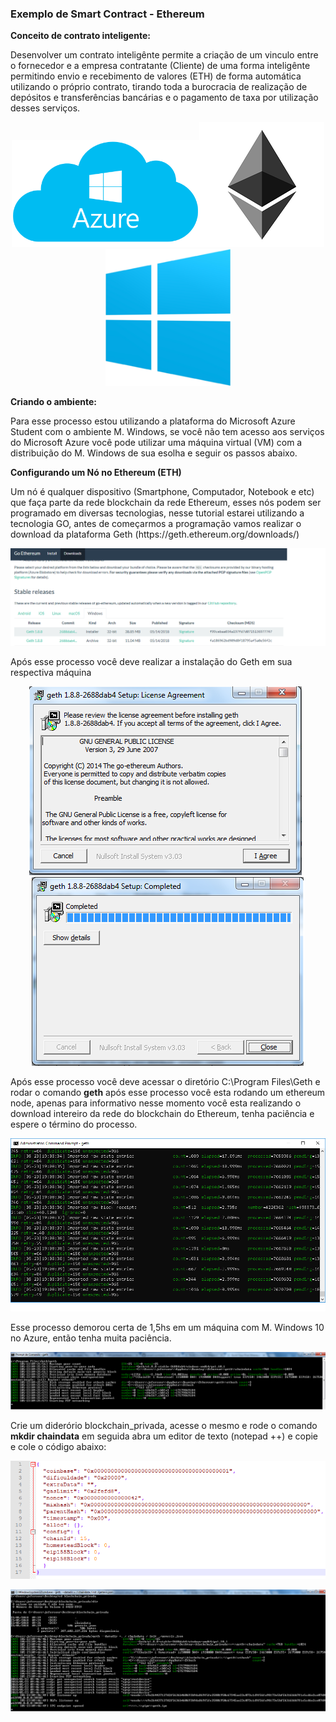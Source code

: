 <h3>Exemplo de Smart Contract - Ethereum</h3>

<b>Conceito de contrato inteligente:</b>

<p>Desenvolver um contrato inteligênte permite a criação de um vinculo entre o fornecedor e a empresa contratante (Cliente) de uma forma inteligênte permitindo envio e recebimento de valores (ETH) de forma automática utilizando o próprio contrato, tirando toda a burocracia de realização de depósitos e transferências bancárias e o pagamento de taxa por utilização desses serviços.</p>

<p align="center"><img src="imgs/Azure_.png" width="300"/><img src="imgs/ethereum.png" width="200"/><img src="imgs/windows.png" width="200"/></p>

<b>Criando o ambiente:</b>

<p>Para esse processo estou utilizando a plataforma do Microsoft Azure Student com o ambiente M. Windows, se você não tem acesso aos serviços do Microsoft Azure você pode utilizar uma máquina virtual (VM) com a distribuição do M. Windows de sua esolha e seguir os passos abaixo.</p>

<b>Configurando um Nó no Ethereum (ETH)</b>

<p>Um nó é qualquer dispositivo (Smartphone, Computador, Notebook e etc) que faça parte da rede blockchain da rede Ethereum, esses nós podem ser programado em diversas tecnologias, nesse tutorial estarei utilizando a tecnologia GO, antes de começarmos a programação vamos realizar o download da plataforma Geth (https://geth.ethereum.org/downloads/) </p>

<p align="center"><img src="imgs/geth.png"/></p>

<p>Após esse processo você deve realizar a instalação do Geth em sua respectiva máquina</p>

<p align="center"><img src="imgs/geth2.png"/>&nbsp;&nbsp;<img src="imgs/geth3.png"/></p>

<p>Após esse processo você deve acessar o diretório C:\Program Files\Geth e rodar o comando <b>geth</b> após esse processo você esta rodando um ethereum node, apenas para informativo nesse momento você esta realizando o download intereiro da rede do blockchain do Ethereum, tenha paciência e espere o término do processo.</p>

<p><img src="imgs/blockchain_eth.png"/></p>

<p>Esse processo demorou certa de 1,5hs em um máquina com M. Windows 10 no Azure, então tenha muita paciência.</p>

<p><img src="imgs/geth4.png"/></p>

<p>Crie um diderório blockchain_privada, acesse o mesmo e rode o comando <b>mkdir chaindata</b> em seguida abra um editor de texto (notepad ++) e copie e cole o código abaixo:</p>

<p><img src="imgs/genesis.png"/></p>

<p><img src="imgs/geth5.png"/></p>
